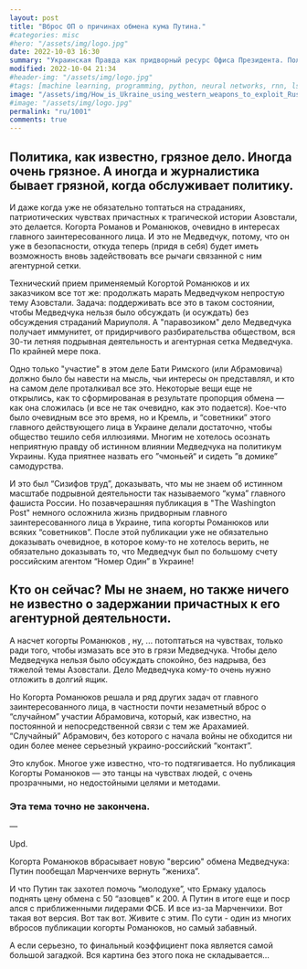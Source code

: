 ```yaml
---
layout: post
title: "Вброс ОП о причинах обмена кума Путина."
#categories: misc
#hero: "/assets/img/logo.jpg"
date: 2022-10-03 16:30
summary: "Украинская Правда как придворный ресурс Офиса Президента. Политика, как известно, грязное дело. Иногда очень грязное. А иногда и журналистика бывает грязной, когда обслуживает политику."
modified: 2022-10-04 21:34
#header-img: "/assets/img/logo.jpg"
#tags: [machine learning, programming, python, neural networks, rnn, lstm]
image: "/assets/img/How_is_Ukraine_using_western_weapons_to_exploit_Russian_weaknesses.webp"
#image: "/assets/img/logo.jpg"
permalink: "ru/1001"
comments: true
---
```


## Политика, как известно, грязное дело. Иногда очень грязное. А иногда и журналистика бывает грязной, когда обслуживает политику. 

И даже когда уже не обязательно топтаться на страданиях, патриотических чувствах причастных к трагической истории Азовстали, это делается. Когорта Романов и Романюков, очевидно в интересах главного заинтересованного лица. И это не Медведчук, потому, что он уже в безопасности, откуда теперь (придя в себя) будет иметь возможность вновь задействовать все рычаги связанной с ним агентурной сетки. 

Технический прием применяемый Когортой Романюков и их заказчиком все тот же: продолжать марать Медведчуком непростую тему Азовстали. Задача: поддерживать все это в таком состоянии, чтобы Медведчука нельзя было обсуждать (и осуждать) без обсуждения страданий Мариуполя. А "паравозиком" дело Медведчука получает иммунитет, от придирчивого разбирательства обществом, вся 30-ти летняя подрывная деятельность и агентурная сетка Медведчука. По крайней мере пока. 

Одно только "участие" в этом деле Бати Римского (или Абрамовича) должно было бы навести на мысль, чьи интересы он представлял, и кто на самом деле проталкивал все это. Некоторые вещи еще не открылись, как то сформированая в результате пропорция обмена — как она сложилась (и все не так очевидно, как это подается). Кое-что было очевидным все это время, но и Кремль, и “советники” этого главного действующего лица в Украине делали достаточно, чтобы общество тешило себя иллюзиями. Многим не хотелось осознать неприятную правду об истинном влиянии Медведчука на политикум Украины. Куда приятнее назвать его ”чмоньей“ и сидеть ”в домике” самодурства.

И это был “Сизифов труд”, доказывать, что мы не знаем об истинном масштабе подрывной деятельности так называемого “кума” главного фашиста России. Но позавчерашняя публикация в "The Washington Post" немного осложнила жизнь придворным главного заинтересованного лица в Украине, типа когорты Романюков или всяких “советников”. После этой публикации уже не обязательно доказывать очевидное, в которое кому-то не хотелось верить, не обязательно доказывать то, что Медведчук был по большому счету российским агентом “Номер Один” в Украине!

## Кто он сейчас? Мы не знаем, но также ничего не известно о задержании причастных к его агентурной деятельности.

А насчет когорты Романюков , ну, ... потоптаться на чувствах, только ради того, чтобы измазать все это в грязи Медведчука. Чтобы дело Медведчука нельзя было обсуждать спокойно, без надрыва, без тяжелой темы Азовстали. Дело Медведчука кому-то очень нужно отложить в долгий ящик.

Но Когорта Романюков решала и ряд других задач от главного заинтересованного лица, в частности почти незаметный вброс о “случайном” участии Абрамовича, который, как известно, на постоянной и непосредственной связи с тем же Арахамией. “Случайный” Абрамович, без которого с начала войны не обходится ни один более менее серьезный украино-российский “контакт”.

Это клубок. Многое уже известно, что-то подтягивается. Но публикация Когорты Романюков — это танцы на чувствах людей, с очень прозрачными, но недостойными целями и методами. 

### Эта тема точно не закончена. 

—

Upd.

Когорта Романюков вбрасывает новую "версию" обмена Медведчука: Путин пообещал Марченчихе вернуть “жениха”. 

И что Путин так захотел помочь “молодухе”, что Ермаку удалось поднять цену обмена с 50 “азовцев” к 200. А Путин в итоге еще и поср ался с приближенными лидерами ФСБ. И все из-за Марченчихи. Вот такая вот версия. Вот так вот. Живите с этим. По сути - один из многих вбросов публикации когорты Романюков, но самый забавный.

А если серьезно, то финальный коэффициент пока является самой большой загадкой. Вся картина без этого пока не складывается…

